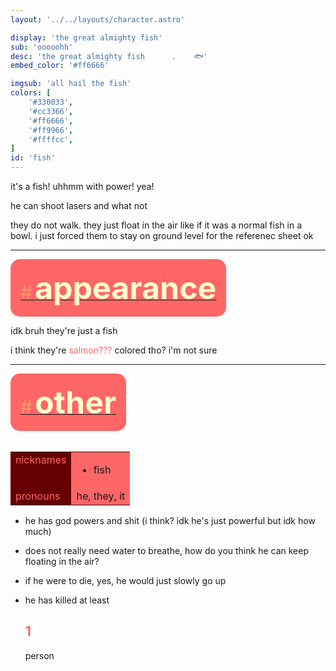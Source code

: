 ```yaml
---
layout: '../../layouts/character.astro'

display: 'the great almighty fish'
sub: 'ooooohh'
desc: 'the great almighty fish      .    🐟'
embed_color: '#ff6666'

imgsub: 'all hail the fish'
colors: [
    '#330033',
    '#cc3366',
    '#ff6666',
    '#ff9966',
    '#ffffcc',
]
id: 'fish'
---
```

<style>
    :root {
        --header-color: #301;
        --header-logo-color-1: #ffc;
        --header-logo-color-2: #f66;

        --col-bright: #ffc;
        --col-light: #f96;
        --col-main: #f66;
        --col-dim: #c36;
        --col-dark: #600;

        --col-bg: #603;
        --col-char-bg: #f66;

        --col-link: #f66;
        --col-link-hover: #f96
    }

    td {
        background-color: var(--col-main);
    }

    td.name {
        background-color: var(--col-dark);
        color: var(--col-main);
        box-shadow: unset;
        align-content: start;
    }
</style>

it's a fish! uhhmm with power! yea!

he can shoot lasers and what not

they do not walk. they just float in the air like if it was a normal fish in a bowl. i just forced them to stay on ground level for the referenec sheet ok

<hr>
<section id="appearance" style="text-align: left">

<div style="background-color: var(--col-main); padding: 16px; border-radius: 15px; width: fit-content;">
<a href="#appearance">
<span style="font-size: 30px; color: var(--col-light)">#</span>
<span style="font-weight: bolder; font-size: 50px; margin: 0; margin-top: 30px; color: var(--col-bright)">
appearance
</span>
</a>
</div>

idk bruh they're just a fish

i think they're <span style="color: #f66">salmon???</span> colored tho? i'm not sure
</section>

<hr>
<section id="other" style="text-align: left">

<div style="background-color: var(--col-main); padding: 16px; border-radius: 15px; width: fit-content;">
<a href="#other">
<span style="font-size: 30px; color: var(--col-light)">#</span>
<span style="font-weight: bolder; font-size: 50px; margin: 0; margin-top: 30px; color: var(--col-bright)">
other
</span>
</a>
</div>

<br>
<table>

<tr>
    <td class="name">nicknames</td>
    <td>

- fish

</td>
</tr>

<tr>
    <td class="name">pronouns</td>
    <td>he, they, it</td>
</tr>

</table>

- he has god powers and shit (i think? idk he's just powerful but idk how much)

- does not really need water to breathe, how do you think he can keep floating in the air?

- if he were to die, yes, he would just slowly go up

- he has killed at least <h2 style="color: var(--col-main);">1</h2> person

</section>